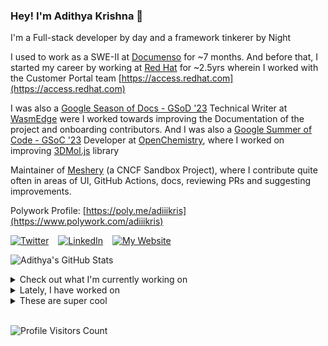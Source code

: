 ### Hey! I'm Adithya Krishna 👋
I'm a Full-stack developer by day and a framework tinkerer by Night
  
I used to work as a SWE-II at [Documenso](https://documenso.com) for ~7 months. And before that, I started my career by working at [Red Hat](https://redhat.com) for ~2.5yrs wherein I worked with the Customer Portal team [https://access.redhat.com](https://access.redhat.com)

I was also a [Google Season of Docs - GSoD '23](https://developers.google.com/season-of-docs) Technical Writer at [WasmEdge](https://github.com/WasmEdge) were I worked towards improving the Documentation of the project and onboarding contributors. And I was also a [Google Summer of Code - GSoC '23](https://summerofcode.withgoogle.com/) Developer at [OpenChemistry](https://openchemistry.org), where I worked on improving [3DMol.js](https://github.com/3dmol/3Dmol.js) library

Maintainer of [Meshery](https://github.com/meshery) (a CNCF Sandbox Project), where I contribute quite often in areas of UI, GitHub Actions, docs, reviewing PRs and suggesting improvements.

Polywork Profile: [https://poly.me/adiiikris](https://www.polywork.com/adiiikris)

[![Twitter](https://img.shields.io/badge/-@adii_kris-%231DA1F2?style=for-the-badge&logo=twitter&logoColor=ffffff)](https:/twitter.adikris.in) &ensp;
[![LinkedIn](https://img.shields.io/badge/-Adithya%20Krishna-%230A67C3?style=for-the-badge&logo=linkedin&logoColor=ffffff)](https://linkedin.adikris.in/) &ensp;
[![My Website](https://img.shields.io/badge/-My%20Website-%230A67C3?style=for-the-badge)](https://adikris.in/)



![Adithya's GitHub Stats](https://github-readme-stats.vercel.app/api?username=adithyaakrishna&show_icons=true&hide_border=true&title_color=fff&icon_color=79ff97&text_color=9f9f9f&bg_color=151515)


<details>
  <summary>Check out what I'm currently working on</summary>
  
  - [reclaimprotocol/attestor-core](https://github.com/reclaimprotocol/attestor-core) - The attestor-core (aka witness server) securely intermediates internet data exchange, using TLS and zero-knowledge proofs to verify and sign user claims with minimal information disclosure. (today)
  - [tensorlakeai/indexify](https://github.com/tensorlakeai/indexify) - A realtime serving engine for Data-Intensive Generative AI Applications (1 day ago)
  - [reclaimprotocol/.github](https://github.com/reclaimprotocol/.github) -  (1 day ago)
  - [reclaimprotocol/zk-symmetric-crypto](https://github.com/reclaimprotocol/zk-symmetric-crypto) - A circom library for zero-knowledge proofs of symmetric encryption key ownership without key revelation. (4 days ago)
  - [nyayanidhi/v2](https://github.com/nyayanidhi/v2) -  (1 week ago)
</details>

<details>
  <summary>Lately, I have worked on</summary>
  
  - [feat: cleanup and remove other namespaces support except default](https://github.com/tensorlakeai/indexify/pull/1008) on [tensorlakeai/indexify](https://github.com/tensorlakeai/indexify) (1 day ago)
  - [chore: made requested changes for the UI](https://github.com/tensorlakeai/indexify/pull/1005) on [tensorlakeai/indexify](https://github.com/tensorlakeai/indexify) (2 days ago)
  - [chore: styled labels and added version to main card](https://github.com/tensorlakeai/indexify/pull/997) on [tensorlakeai/indexify](https://github.com/tensorlakeai/indexify) (1 week ago)
  - [feat: add created_at to invocation and version to ui](https://github.com/tensorlakeai/indexify/pull/995) on [tensorlakeai/indexify](https://github.com/tensorlakeai/indexify) (1 week ago)
  - [indexify-server 0.2.6 (new-formula)](https://github.com/Homebrew/homebrew-core/pull/195789) on [Homebrew/homebrew-core](https://github.com/Homebrew/homebrew-core) (1 week ago)
</details>

<details>
  <summary>These are super cool</summary>
  
  - [AazimAnish/ProoForm](https://github.com/AazimAnish/ProoForm) - A customizable form platform that verifies user data using Reclaim Protocol for secure, proof-based submissions. (1 day ago)
  - [Abdenasser/neohtop](https://github.com/Abdenasser/neohtop) - 💪🏻 htop on steroids (2 days ago)
  - [PatrickJS/awesome-cursorrules](https://github.com/PatrickJS/awesome-cursorrules) - 📄 A curated list of awesome .cursorrules files (2 days ago)
  - [miragejs/miragejs](https://github.com/miragejs/miragejs) - A client-side server to build, test and share your JavaScript app (1 week ago)
  - [facebook/rocksdb](https://github.com/facebook/rocksdb) - A library that provides an embeddable, persistent key-value store for fast storage. (1 week ago)
</details>

<br> 

![Profile Visitors Count](https://profile-counter.glitch.me/adithyaakrishna/count.svg)
